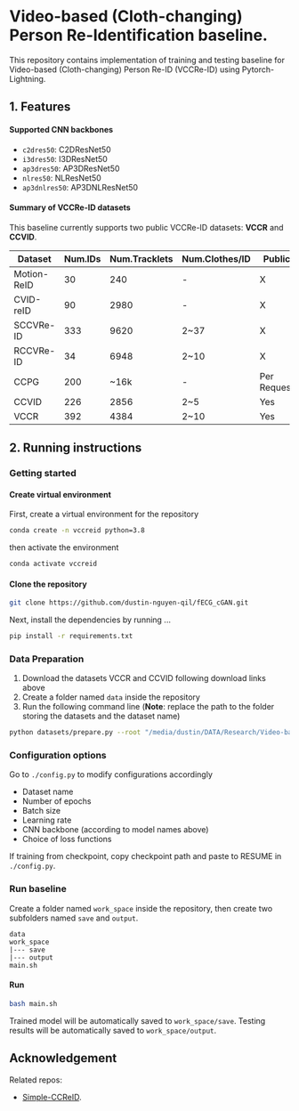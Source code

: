 # Video-based (Cloth-changing) Person Re-Identification baseline.

This repository contains implementation of training and testing baseline for Video-based (Cloth-changing) Person Re-ID (VCCRe-ID) using Pytorch-Lightning. 

## 1. Features

#### Supported CNN backbones

- `c2dres50`: C2DResNet50
- `i3dres50`: I3DResNet50
- `ap3dres50`: AP3DResNet50
- `nlres50`: NLResNet50
- `ap3dnlres50`: AP3DNLResNet50

#### Summary of VCCRe-ID datasets

This baseline currently supports two public VCCRe-ID datasets: **VCCR** and **CCVID**.

| Dataset | Num.IDs | Num.Tracklets | Num.Clothes/ID | Public | Download |
|----------|----------|----------|----------|----------|----------|
| Motion-ReID | 30 | 240 | - | X | - |
| CVID-reID | 90 | 2980 | - | X | - |
| SCCVRe-ID | 333 | 9620 | 2~37 | X | - |
| RCCVRe-ID | 34 | 6948 | 2~10 | X | - |
| CCPG | 200 | ~16k | - | Per Request | [project link](https://github.com/BNU-IVC/CCPG) |
| CCVID | 226 | 2856 | 2~5 | Yes | [link](https://drive.google.com/file/d/1vkZxm5v-aBXa_JEi23MMeW4DgisGtS4W/view?usp=sharing) |
| VCCR | 392 | 4384 | 2~10 | Yes | [link](https://drive.google.com/file/d/17qJPksE-Fk189KSHTPYQihMfnzXnHC6m/view) |

## 2. Running instructions

### Getting started

#### Create virtual environment

First, create a virtual environment for the repository
```bash
conda create -n vccreid python=3.8
```
then activate the environment 
```bash
conda activate vccreid
```


#### Clone the repository

```bash
git clone https://github.com/dustin-nguyen-qil/fECG_cGAN.git
```
Next, install the dependencies by running
...
```bash
pip install -r requirements.txt
```

### Data Preparation

1. Download the datasets VCCR and CCVID following download links above
2. Create a folder named `data` inside the repository
3. Run the following command line (**Note**: replace the path to the folder storing the datasets and the dataset name)
```bash
python datasets/prepare.py --root "/media/dustin/DATA/Research/Video-based ReID" --dataset_name vccr
```

### Configuration options

Go to `./config.py` to modify configurations accordingly
- Dataset name
- Number of epochs
- Batch size
- Learning rate
- CNN backbone (according to model names above)
- Choice of loss functions

If training from checkpoint, copy checkpoint path and paste to RESUME in `./config.py`.

### Run baseline

Create a folder named `work_space` inside the repository, then create two subfolders named `save` and `output`.

```
data
work_space
|--- save
|--- output
main.sh
```

#### Run

```bash
bash main.sh
```

Trained model will be automatically saved to `work_space/save`.
Testing results will be automatically saved to `work_space/output`.

## Acknowledgement

Related repos: 
- [Simple-CCReID](https://github.com/guxinqian/Simple-CCReID). 













